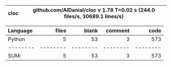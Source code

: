 cloc|github.com/AlDanial/cloc v 1.78  T=0.02 s (244.0 files/s, 30689.1 lines/s)
--- | ---

Language|files|blank|comment|code
:-------|-------:|-------:|-------:|-------:
Python|5|53|3|573
--------|--------|--------|--------|--------
SUM:|5|53|3|573
